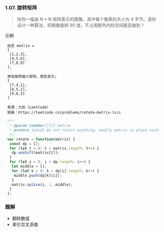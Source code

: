 ### 1.07. 旋转矩阵

>给你一幅由 N × N 矩阵表示的图像，其中每个像素的大小为 4 字节。请你设计一种算法，将图像旋转 90 度。不占用额外内存空间能否做到？

示例

```
 给定 matrix = 
 [
  [1,2,3],
  [4,5,6],
  [7,8,9]
 ],

 原地旋转输入矩阵，使其变为:
 [
  [7,4,1],
  [8,5,2],
  [9,6,3]
 ]

 来源：力扣（LeetCode）
 链接：https://leetcode.cn/problems/rotate-matrix-lcci

```

``` javascript
 /**
  * @param {number[][]} matrix
  * @return {void} Do not return anything, modify matrix in-place instead.
  */
 var rotate = function(matrix) {
  const dp = [];
  for (let t = 0; t < matrix.length; t++) {
   dp.unshift(matrix[t]);
  }
  for (let i = 0; i < dp.length; i++) {
   let middle = [];
   for (let k = 0; k < dp[i].length; k++) {
    middle.push(dp[k][i]);
   }
   matrix.splice(i, 1, middle);
  }
 };
```

### 题解

* 翻转数组
* 索引交叉添值
